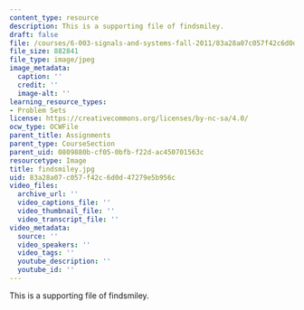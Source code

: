 ```yaml
---
content_type: resource
description: This is a supporting file of findsmiley.
draft: false
file: /courses/6-003-signals-and-systems-fall-2011/83a28a07c057f42c6d0d47279e5b956c_findsmiley.jpg
file_size: 882841
file_type: image/jpeg
image_metadata:
  caption: ''
  credit: ''
  image-alt: ''
learning_resource_types:
- Problem Sets
license: https://creativecommons.org/licenses/by-nc-sa/4.0/
ocw_type: OCWFile
parent_title: Assignments
parent_type: CourseSection
parent_uid: 0809880b-cf05-0bfb-f22d-ac450701563c
resourcetype: Image
title: findsmiley.jpg
uid: 83a28a07-c057-f42c-6d0d-47279e5b956c
video_files:
  archive_url: ''
  video_captions_file: ''
  video_thumbnail_file: ''
  video_transcript_file: ''
video_metadata:
  source: ''
  video_speakers: ''
  video_tags: ''
  youtube_description: ''
  youtube_id: ''
---
```

This is a supporting file of findsmiley.